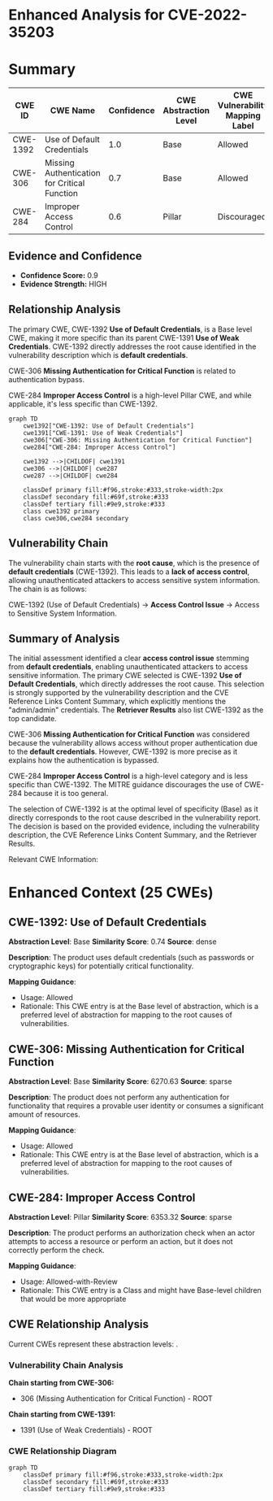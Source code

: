 # Enhanced Analysis for CVE-2022-35203

# Summary
| CWE ID | CWE Name | Confidence | CWE Abstraction Level | CWE Vulnerability Mapping Label | CWE-Vulnerability Mapping Notes |
|---|---|---|---|---|---|
| CWE-1392 | Use of Default Credentials | 1.0 | Base | Allowed | Primary CWE |
| CWE-306 | Missing Authentication for Critical Function | 0.7 | Base | Allowed | Secondary Candidate |
| CWE-284 | Improper Access Control | 0.6 | Pillar | Discouraged | Secondary Candidate |

## Evidence and Confidence

*   **Confidence Score:** 0.9
*   **Evidence Strength:** HIGH

## Relationship Analysis
The primary CWE, CWE-1392 **Use of Default Credentials**, is a Base level CWE, making it more specific than its parent CWE-1391 **Use of Weak Credentials**. CWE-1392 directly addresses the root cause identified in the vulnerability description which is **default credentials**.

CWE-306 **Missing Authentication for Critical Function** is related to authentication bypass.

CWE-284 **Improper Access Control** is a high-level Pillar CWE, and while applicable, it's less specific than CWE-1392.

```mermaid
graph TD
    cwe1392["CWE-1392: Use of Default Credentials"]
    cwe1391["CWE-1391: Use of Weak Credentials"]
    cwe306["CWE-306: Missing Authentication for Critical Function"]
    cwe284["CWE-284: Improper Access Control"]

    cwe1392 -->|CHILDOF| cwe1391
    cwe306 -->|CHILDOF| cwe287
    cwe287 -->|CHILDOF| cwe284

    classDef primary fill:#f96,stroke:#333,stroke-width:2px
    classDef secondary fill:#69f,stroke:#333
    classDef tertiary fill:#9e9,stroke:#333
    class cwe1392 primary
    class cwe306,cwe284 secondary
```

## Vulnerability Chain
The vulnerability chain starts with the **root cause**, which is the presence of **default credentials** (CWE-1392). This leads to a **lack of access control**, allowing unauthenticated attackers to access sensitive system information. The chain is as follows:

CWE-1392 (Use of Default Credentials) -> **Access Control Issue** -> Access to Sensitive System Information.

## Summary of Analysis
The initial assessment identified a clear **access control issue** stemming from **default credentials**, enabling unauthenticated attackers to access sensitive information. The primary CWE selected is CWE-1392 **Use of Default Credentials**, which directly addresses the root cause. This selection is strongly supported by the vulnerability description and the CVE Reference Links Content Summary, which explicitly mentions the "admin/admin" credentials. The **Retriever Results** also list CWE-1392 as the top candidate.

CWE-306 **Missing Authentication for Critical Function** was considered because the vulnerability allows access without proper authentication due to the **default credentials**. However, CWE-1392 is more precise as it explains how the authentication is bypassed.

CWE-284 **Improper Access Control** is a high-level category and is less specific than CWE-1392. The MITRE guidance discourages the use of CWE-284 because it is too general.

The selection of CWE-1392 is at the optimal level of specificity (Base) as it directly corresponds to the root cause described in the vulnerability report. The decision is based on the provided evidence, including the vulnerability description, the CVE Reference Links Content Summary, and the Retriever Results.

Relevant CWE Information:

# Enhanced Context (25 CWEs)

## CWE-1392: Use of Default Credentials
**Abstraction Level**: Base
**Similarity Score**: 0.74
**Source**: dense

**Description**:
The product uses default credentials (such as passwords or cryptographic keys) for potentially critical functionality.

**Mapping Guidance**:
- Usage: Allowed
- Rationale: This CWE entry is at the Base level of abstraction, which is a preferred level of abstraction for mapping to the root causes of vulnerabilities.

## CWE-306: Missing Authentication for Critical Function
**Abstraction Level**: Base
**Similarity Score**: 6270.63
**Source**: sparse

**Description**:
The product does not perform any authentication for functionality that requires a provable user identity or consumes a significant amount of resources.

**Mapping Guidance**:
- Usage: Allowed
- Rationale: This CWE entry is at the Base level of abstraction, which is a preferred level of abstraction for mapping to the root causes of vulnerabilities.

## CWE-284: Improper Access Control
**Abstraction Level**: Pillar
**Similarity Score**: 6353.32
**Source**: sparse

**Description**:
The product performs an authorization check when an actor attempts to access a resource or perform an action, but it does not correctly perform the check.

**Mapping Guidance**:
- Usage: Allowed-with-Review
- Rationale: This CWE entry is a Class and might have Base-level children that would be more appropriate


## CWE Relationship Analysis

Current CWEs represent these abstraction levels: .


### Vulnerability Chain Analysis

**Chain starting from CWE-306:**
- 306 (Missing Authentication for Critical Function) - ROOT


**Chain starting from CWE-1391:**
- 1391 (Use of Weak Credentials) - ROOT



### CWE Relationship Diagram

```mermaid
graph TD
    classDef primary fill:#f96,stroke:#333,stroke-width:2px
    classDef secondary fill:#69f,stroke:#333
    classDef tertiary fill:#9e9,stroke:#333
```